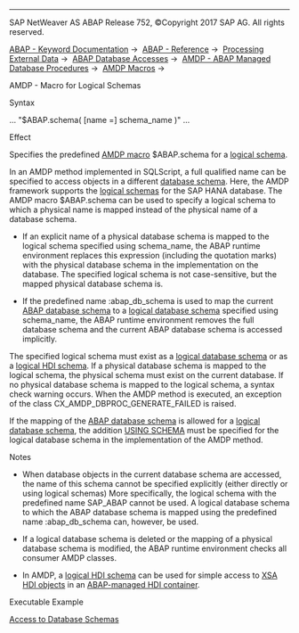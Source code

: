   

* * *

SAP NetWeaver AS ABAP Release 752, ©Copyright 2017 SAP AG. All rights reserved.

[ABAP - Keyword Documentation](javascript:call_link\('abenabap.htm'\)) →  [ABAP - Reference](javascript:call_link\('abenabap_reference.htm'\)) →  [Processing External Data](javascript:call_link\('abenabap_language_external_data.htm'\)) →  [ABAP Database Accesses](javascript:call_link\('abenabap_sql.htm'\)) →  [AMDP - ABAP Managed Database Procedures](javascript:call_link\('abenamdp.htm'\)) →  [AMDP Macros](javascript:call_link\('abenamdp_macros.htm'\)) → 

AMDP - Macro for Logical Schemas

Syntax

... "$ABAP.schema( \[name =\] schema\_name )" ...

Effect

Specifies the predefined [AMDP macro](javascript:call_link\('abenamdp_macro_glosry.htm'\) "Glossary Entry") $ABAP.schema for a [logical schema](javascript:call_link\('abenlogical_schema_glosry.htm'\) "Glossary Entry").

In an AMDP method implemented in SQLScript, a full qualified name can be specified to access objects in a different [database schema](javascript:call_link\('abendatabase_schema_glosry.htm'\) "Glossary Entry"). Here, the AMDP framework supports the [logical schemas](javascript:call_link\('abenlogical_database_schemas.htm'\)) for the SAP HANA database. The AMDP macro $ABAP.schema can be used to specify a logical schema to which a physical name is mapped instead of the physical name of a database schema.

-   If an explicit name of a physical database schema is mapped to the logical schema specified using schema\_name, the ABAP runtime environment replaces this expression (including the quotation marks) with the physical database schema in the implementation on the database. The specified logical schema is not case-sensitive, but the mapped physical database schema is.

-   If the predefined name :abap\_db\_schema is used to map the current [ABAP database schema](javascript:call_link\('abenabap_db_schema_glosry.htm'\) "Glossary Entry") to a [logical database schema](javascript:call_link\('abenlogical_database_schema_glosry.htm'\) "Glossary Entry") specified using schema\_name, the ABAP runtime environment removes the full database schema and the current ABAP database schema is accessed implicitly.

The specified logical schema must exist as a [logical database schema](javascript:call_link\('abenlogical_database_schema_glosry.htm'\) "Glossary Entry") or as a [logical HDI schema](javascript:call_link\('abenlogical_hdi_glosry.htm'\) "Glossary Entry"). If a physical database schema is mapped to the logical schema, the physical schema must exist on the current database. If no physical database schema is mapped to the logical schema, a syntax check warning occurs. When the AMDP method is executed, an exception of the class CX\_AMDP\_DBPROC\_GENERATE\_FAILED is raised.

If the mapping of the [ABAP database schema](javascript:call_link\('abenabap_db_schema_glosry.htm'\) "Glossary Entry") is allowed for a [logical database schema](javascript:call_link\('abenlogical_database_schema_glosry.htm'\) "Glossary Entry"), the addition [USING SCHEMA](javascript:call_link\('abapmethod_by_db_proc.htm'\)) must be specified for the logical database schema in the implementation of the AMDP method.

Notes

-   When database objects in the current database schema are accessed, the name of this schema cannot be specified explicitly (either directly or using logical schemas) More specifically, the logical schema with the predefined name SAP\_ABAP cannot be used. A logical database schema to which the ABAP database schema is mapped using the predefined name :abap\_db\_schema can, however, be used.

-   If a logical database schema is deleted or the mapping of a physical database schema is modified, the ABAP runtime environment checks all consumer AMDP classes.

-   In AMDP, a [logical HDI schema](javascript:call_link\('abenlogical_hdi_glosry.htm'\) "Glossary Entry") can be used for simple access to [XSA](javascript:call_link\('abenxsa_glosry.htm'\) "Glossary Entry") [HDI objects](javascript:call_link\('abenhdi_object_glosry.htm'\) "Glossary Entry") in an [ABAP-managed HDI container](javascript:call_link\('abenamhc_glosry.htm'\) "Glossary Entry").

Executable Example

[Access to Database Schemas](javascript:call_link\('abenamdp_db_schema_abexa.htm'\))